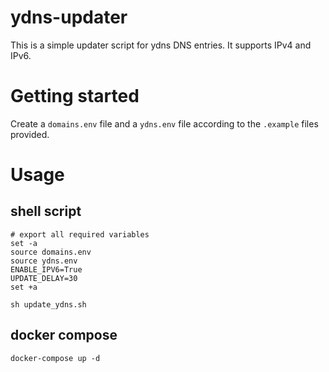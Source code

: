 # ydns-updater

This is a simple updater script for ydns DNS entries.
It supports IPv4 and IPv6.

# Getting started
Create a `domains.env` file and a `ydns.env` file according to the `.example` files provided.

# Usage

## shell script
```
# export all required variables
set -a
source domains.env
source ydns.env
ENABLE_IPV6=True
UPDATE_DELAY=30
set +a

sh update_ydns.sh
```

## docker compose
```
docker-compose up -d
```
